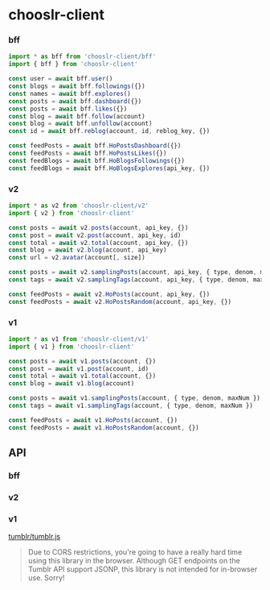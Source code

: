 # chooslr-client

### bff
```js
import * as bff from 'chooslr-client/bff'
import { bff } from 'chooslr-client'

const user = await bff.user()
const blogs = await bff.followings({})
const names = await bff.explores()
const posts = await bff.dashboard({})
const posts = await bff.likes({})
const blog = await bff.follow(account)
const blog = await bff.unfollow(account)
const id = await bff.reblog(account, id, reblog_key, {})

const feedPosts = await bff.HoPostsDashboard({})
const feedPosts = await bff.HoPostsLikes({})
const feedBlogs = await bff.HoBlogsFollowings({})
const feedBlogs = await bff.HoBlogsExplores(api_key, {})
```

### v2
```js
import * as v2 from 'chooslr-client/v2'
import { v2 } from 'chooslr-client'

const posts = await v2.posts(account, api_key, {})
const post = await v2.post(account, api_key, id)
const total = await v2.total(account, api_key, {})
const blog = await v2.blog(account, api_key)
const url = v2.avatar(account[, size])

const posts = await v2.samplingPosts(account, api_key, { type, denom, maxNum })
const tags = await v2.samplingTags(account, api_key, { type, denom, maxNum })

const feedPosts = await v2.HoPosts(account, api_key, {})
const feedPosts = await v2.HoPostsRandom(account, api_key, {})
```

### v1
```js
import * as v1 from 'chooslr-client/v1'
import { v1 } from 'chooslr-client'

const posts = await v1.posts(account, {})
const post = await v1.post(account, id)
const total = await v1.total(account, {})
const blog = await v1.blog(account)

const posts = await v1.samplingPosts(account, { type, denom, maxNum })
const tags = await v1.samplingTags(account, { type, denom, maxNum })

const feedPosts = await v1.HoPosts(account, {})
const feedPosts = await v1.HoPostsRandom(account, {})
```

<!-- ### hoc
**Don't use nameless function as children!!!**

**It forces mounting in every rendering.**
```js
import * as hoc from 'chooslr-client/hoc'
import { hoc } from 'chooslr-client'

/* Blog */
const BlogStore = hoc.HocBlog(api_key)

const BlogChildren = ({
  isReady,
  message,
  blog: { title, updated, totals, tags },
  updateTags,
  updateTotals,
  updateTagTotal,
  isUpdating
}) => {}

const BlogHandler = ({ account }) =>
  <BlogStore {...{ account }}>
    <BlogChildren />
  </BlogStore>

/* Blogs */
const BlogsStore = hoc.HocBlogs(api_key, processing, user)

const BlogsChildren = ({ isReady, blogs, updateBlogs, isUpdating }) => {}

const BlogsHandler = ({ type }) =>
  <BlogsStore {...{ type }}>
    <BlogsChildren />
  </BlogsStore>

/* Relations */
const RelationsStore = hoc.HocRelations(api_key, processing, user)

const RelationsChildren = ({ isReady, authed_ratio, blogs }) => {}

const RelationsHandler = ({ type }) =>
  <RelationsStore {...{ type }}>
    <RelationsChildren />
  </RelationsStore>

/* Posts */
const PostsStore = hoc.HocPosts(api_key, params, processing, user)

const PostsChildren = ({ isReady, message, posts, updatePosts, isUpdating }) => {}

const PostsHandler = ({ unique_key }) =>
  <PostsStore {...{ unique_key }}>
    <PostsChildren />
  </PostsStore>
``` -->

## API
### bff
### v2
### v1

[tumblr/tumblr.js](https://github.com/tumblr/tumblr.js/)
> Due to CORS restrictions, you're going to have a really hard time using this library in the browser. Although GET endpoints on the Tumblr API support JSONP, this library is not intended for in-browser use. Sorry!

<!-- import {
user,
followings,
explores,
dashboard,
likes,
follow,
unfollow,
reblog
} from 'chooslr-client/bff'
import {
avatar,
blog,
posts,
total,
post
} from 'chooslr-client/v2'
import {
tumblelog,
posts,
total,
post
} from 'chooslr-client/v1' -->
<!-- ```js
likes({ offset: 700 })
.then(async posts => {
  const { liked_timestamp, timestamp } = posts[0]
  const expect_post = posts[1]

  const liked_timestamp_posts = await likes({ before: liked_timestamp, limit: 8 })
  const timestamp_posts = await likes({ before: timestamp, limit: 8 })

  console.log(["posts", posts.map(({ id, date }) => ({ id, date }))])
  console.log(["expect_post", expect_post])
  console.log(["liked_timestamp_post", liked_timestamp_posts.length, liked_timestamp_posts[0]])
  console.log(["timestamp_post", timestamp_posts.length, timestamp_posts[0]])
})
```
liked_timestampを使うべきだな。
で、たぶんだけど、liked_timestampを使った場合は「likeした時系列で」の並びになる。
だからpost.dateで見れば逆行しているように見えるけれど、それが正しい。
timestampではなくliked_timestampを使うのが正しい。 -->